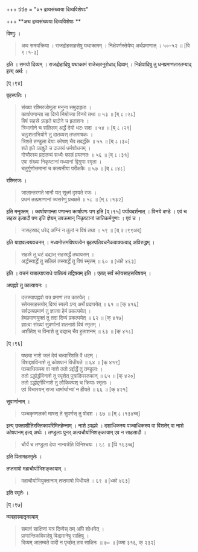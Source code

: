 +++
title = "०५ द्रव्यसंख्यया दिव्यविशेषाः"

+++
**अथ द्रव्यसंख्यया दिव्यविशेषाः **

विष्णुः ।


> अथ समयक्रिया । राजद्रोहसाहसेषु यथाकामम् । निक्षेपर्णस्तेयेष्व् अर्थप्रमाणात् । ५०-५२ ॥  [वि ९।१-३]

इति । समयो दिव्यम् । राजद्रोहादिषु यथाकामं राजेच्छानुरोधाद् दिव्यम् । निक्षेपादिषु तु धनप्रमाणतारतम्याद् इत्य् अर्थः ।

[प्।९४]

बृहस्पतिः ।


> संख्या रश्मिरजोमूला मनुना समुदाहृता ।  
> कार्षापणान्ता सा दिव्ये नियोज्या विनये तथा ॥ ५३ ॥ [ब् ८।२८]  
> विषं सहस्रे ऽपहृते पादोने च हृताशनः ।  
> त्रिभागोने च सलिलम् अर्द्धे देयो धटः सदा ॥ ५४ ॥ [ब् ८।२९]  
> चतुःशताभियोगे तु दातव्यस् तप्तमाषकः ।  
> त्रिशते तण्डुला देयाः कोषश् चैव तदर्द्धके ॥ ५५ ॥ [ब् ८।३०]  
> शते हृते ऽपह्नुते च दातव्यं धर्मशोधनम् ।  
> गोचौरस्य प्रदातव्यं सभ्यैः फालं प्रयत्नतः ॥ ५६ ॥ [ब् ८।३१]  
> एषा संख्या निकृष्टानां मध्यानां द्विगुणा स्मृता ।  
> चतुर्गुणोत्तमानां च कल्पनीया परीक्षकैः ॥ ५७ ॥ [ब् ८।४८]

रश्मिरजः ।


> जालान्तरगते भानौ यत् सूक्ष्मं दृश्यते रजः ।  
> प्रथमं तत्प्रमाणानां त्र्यसरेणुं प्रचक्षते ॥ ५८ ॥ [म् ८।१३२]

इति मनूक्तम् । कार्षापणान्ता पणान्ता कार्षापणः पण इति [प्।९५] पर्यायदर्शनात् । विनये दण्डे । एवं च सहस्र इत्यादौ पण इति ज्ञेयम् उपक्रमान् निकृष्टानां जातिकर्मगुणाः । एवं च ।


> नासहस्राद् धरेद् अग्निं न तुलां न विषं तथा । ५९ ॥ [य् २।९९अब्]

इति याज्ञवल्क्यवचनम् । मध्यमोत्तमविषयत्वेन बृहस्पतिवचनैकवाक्यत्वाद् अविरुद्धम् ।


> सहस्रे तु धटं दद्यात् सहस्रर्द्धे तथायसम् ।  
> अर्द्धस्यार्द्धे तु सलिलं तस्यार्द्धे तु विषं स्मृतम् ॥ ६० ॥ [ध्को ४६३]

इति । वचनं यत्राल्पापराधे पातित्यं तद्विषयम् इति । एतत् सर्वं स्तेयसाहसविषयम् ।

अपह्नवे तु कात्यायनः ।


> दत्तस्यापह्नवो यत्र प्रमाणं तत्र कारयेत् ।  
> स्तेयसाहसयोर् दिव्यं स्वल्पे ऽप्य् अर्थे प्रदापयेत् ॥ ६१ ॥ [क् ४१६]  
> सर्वद्रव्यप्रमाणं तु ज्ञात्वा हेमं प्रकल्पयेत् ।  
> हेमप्रमाणयुक्तं तु तदा दिव्यं प्रकल्पयेत् ॥ ६२ ॥ [क् ४१७]  
> ज्ञात्वा संख्यां सुवर्णानां शतनाशे विषं स्मृतम् ।  
> अशीतेश् च विनाशे तु दद्याच् चैव हुताशनम् ॥ ६३ ॥ [क् ४१८]

[प्।९६]


> षष्ठ्या नाशे जलं देयं चत्वारिंशति वै धटम् ।  
> विंशद्दशविनाशे तु कोशपानं विधीयते ॥ ६४ ॥ [क् ४१९]  
> पञ्चाधिकस्य वा नाशे ततो ऽर्द्दार्द्धे तु तण्डुलाः ।  
> ततो ऽर्द्धार्द्धविनाशे तु स्पृशेत् पुत्रादिमस्तकान् ॥ ६५ ॥ [क् ४२०]  
> ततो ऽर्द्धार्द्द्गविनाशे तु लौकिक्यश् च क्रियाः स्मृताः ।  
> एवं विचारयन् राजा धार्मार्थाभ्यां न हीयते ॥ ६६ ॥ [क् ४२१]

सुवार्णानाम् ।


> पञ्चकृष्णलको माषस् ते सुवर्णस् तु षोदश । ६७ ॥ [म् ८।१३४च्द्]

इत्य् उक्ताशीतिरक्तिकापरिमितहेम्नाम् । नाशे ऽपह्नवे । दशाधिकस्य पञ्चाधिकस्य वा विंशतेर् वा नाशे कोषपानम् इत्य् अर्थः । तण्डुलाः पुनर् अल्पचौर्याभिशङ्कायाम् एव न साहसादौ ।


> चौर्ये च तण्डुला देया नान्यत्रेति विनिश्चयः । ६८ ॥ [पि १६३च्द्]

इति पितामहस्मृतेः ।

तप्तमाषो महाचौर्याभिशङ्कायाम् ।


> महाचौर्याभियुक्तानाम् तप्तमाषो विधीयते । ६९ ॥ [ध्को ४६३]

इति स्मृतेः ।

[प्।९७]

व्यवहारमातृकायाम्


> समत्वं साक्षिणां यत्र दिव्यैस् तम् अपि शोधयेत् ।  
> प्राणान्तिकविवादेषु विद्यमानेषु साक्षिषु ।  
> दिव्यम् आलम्बते वादी न पृच्छेत् तत्र साक्षिनः ॥ ७० ॥ [व्य्मा ३१६, क् २३२]
